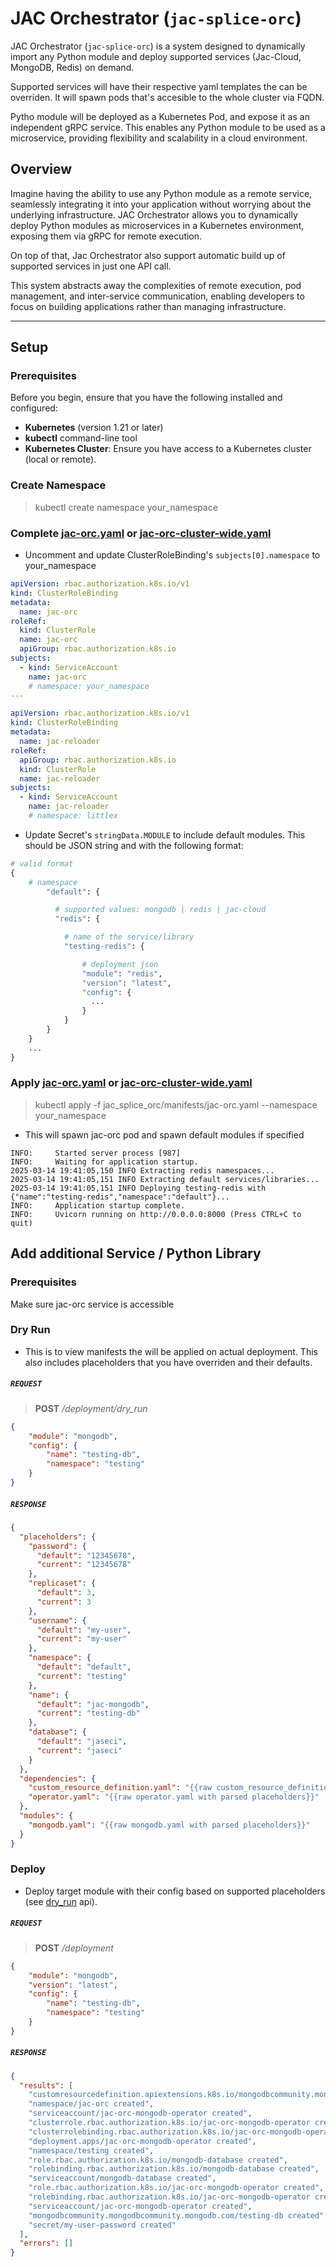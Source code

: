 # JAC Orchestrator (`jac-splice-orc`)

JAC Orchestrator (`jac-splice-orc`) is a system designed to dynamically import any Python module and deploy supported services (Jac-Cloud, MongoDB, Redis) on demand.

Supported services will have their respective yaml templates the can be overriden. It will spawn pods that's accesible to the whole cluster via FQDN.

Pytho module will be deployed as a Kubernetes Pod, and expose it as an independent gRPC service. This enables any Python module to be used as a microservice, providing flexibility and scalability in a cloud environment.

## Overview

Imagine having the ability to use any Python module as a remote service, seamlessly integrating it into your application without worrying about the underlying infrastructure. JAC Orchestrator allows you to dynamically deploy Python modules as microservices in a Kubernetes environment, exposing them via gRPC for remote execution.

On top of that, Jac Orchestrator also support automatic build up of supported services in just one API call.

This system abstracts away the complexities of remote execution, pod management, and inter-service communication, enabling developers to focus on building applications rather than managing infrastructure.

---

## Setup

### Prerequisites

Before you begin, ensure that you have the following installed and configured:

- **Kubernetes** (version 1.21 or later)
- **kubectl** command-line tool
- **Kubernetes Cluster**: Ensure you have access to a Kubernetes cluster (local or remote).

### Create Namespace
> kubectl create namespace your_namespace

### Complete [jac-orc.yaml](./jac_splice_orc/manifests/jac-orc.yaml) or [jac-orc-cluster-wide.yaml](./jac_splice_orc/manifests/jac-orc-cluster-wide.yaml)
- Uncomment and update ClusterRoleBinding's `subjects[0].namespace` to your_namespace
```yaml
apiVersion: rbac.authorization.k8s.io/v1
kind: ClusterRoleBinding
metadata:
  name: jac-orc
roleRef:
  kind: ClusterRole
  name: jac-orc
  apiGroup: rbac.authorization.k8s.io
subjects:
  - kind: ServiceAccount
    name: jac-orc
    # namespace: your_namespace
---

apiVersion: rbac.authorization.k8s.io/v1
kind: ClusterRoleBinding
metadata:
  name: jac-reloader
roleRef:
  apiGroup: rbac.authorization.k8s.io
  kind: ClusterRole
  name: jac-reloader
subjects:
  - kind: ServiceAccount
    name: jac-reloader
    # namespace: littlex
```
- Update Secret's `stringData.MODULE` to include default modules. This should be JSON string and with the following format:
```python
# valid format
{
    # namespace
        "default": {

          # supported values: mongodb | redis | jac-cloud
          "redis": {

            # name of the service/library
            "testing-redis": {

                # deployment json
                "module": "redis",
                "version": "latest",
                "config": {
                  ...
                }
            }
        }
    }
    ...
}
```
### Apply [jac-orc.yaml](./jac_splice_orc/manifests/jac-orc.yaml) or [jac-orc-cluster-wide.yaml](./jac_splice_orc/manifests/jac-orc-cluster-wide.yaml)

> kubectl apply -f jac_splice_orc/manifests/jac-orc.yaml --namespace your_namespace

- This will spawn jac-orc pod and spawn default modules if specified
```log
INFO:     Started server process [987]
INFO:     Waiting for application startup.
2025-03-14 19:41:05,150 INFO Extracting redis namespaces...
2025-03-14 19:41:05,151 INFO Extracting default services/libraries...
2025-03-14 19:41:05,151 INFO Deploying testing-redis with {"name":"testing-redis","namespace":"default"}...
INFO:     Application startup complete.
INFO:     Uvicorn running on http://0.0.0.0:8000 (Press CTRL+C to quit)
```

## Add additional Service / Python Library
### Prerequisites

Make sure jac-orc service is accessible

### Dry Run
- This is to view manifests the will be applied on actual deployment. This also includes placeholders that you have overriden and their defaults.
##### **`REQUEST`**
> **POST** */deployment/dry_run*
```json
{
    "module": "mongodb",
    "config": {
        "name": "testing-db",
        "namespace": "testing"
    }
}
```
##### **`RESPONSE`**
```json
{
  "placeholders": {
    "password": {
      "default": "12345678",
      "current": "12345678"
    },
    "replicaset": {
      "default": 3,
      "current": 3
    },
    "username": {
      "default": "my-user",
      "current": "my-user"
    },
    "namespace": {
      "default": "default",
      "current": "testing"
    },
    "name": {
      "default": "jac-mongodb",
      "current": "testing-db"
    },
    "database": {
      "default": "jaseci",
      "current": "jaseci"
    }
  },
  "dependencies": {
    "custom_resource_definition.yaml": "{{raw custom_resource_definition.yaml with parsed placeholders}}",
    "operator.yaml": "{{raw operator.yaml with parsed placeholders}}"
  },
  "modules": {
    "mongodb.yaml": "{{raw mongodb.yaml with parsed placeholders}}"
  }
}
```

### Deploy
- Deploy target module with their config based on supported placeholders (see [dry_run](#dry-run) api).
##### **`REQUEST`**
> **POST** */deployment*
```json
{
    "module": "mongodb",
    "version": "latest",
    "config": {
        "name": "testing-db",
        "namespace": "testing"
    }
}
```
##### **`RESPONSE`**
```json
{
  "results": [
    "customresourcedefinition.apiextensions.k8s.io/mongodbcommunity.mongodbcommunity.mongodb.com created",
    "namespace/jac-orc created",
    "serviceaccount/jac-orc-mongodb-operator created",
    "clusterrole.rbac.authorization.k8s.io/jac-orc-mongodb-operator created",
    "clusterrolebinding.rbac.authorization.k8s.io/jac-orc-mongodb-operator created",
    "deployment.apps/jac-orc-mongodb-operator created",
    "namespace/testing created",
    "role.rbac.authorization.k8s.io/mongodb-database created",
    "rolebinding.rbac.authorization.k8s.io/mongodb-database created",
    "serviceaccount/mongodb-database created",
    "role.rbac.authorization.k8s.io/jac-orc-mongodb-operator created",
    "rolebinding.rbac.authorization.k8s.io/jac-orc-mongodb-operator created",
    "serviceaccount/jac-orc-mongodb-operator created",
    "mongodbcommunity.mongodbcommunity.mongodb.com/testing-db created",
    "secret/my-user-password created"
  ],
  "errors": []
}
```